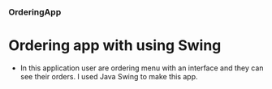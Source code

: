 ### OrderingApp
# Ordering app with using Swing
* In this application user are ordering menu with an interface and they can see their orders.
I used Java Swing to make this app.
